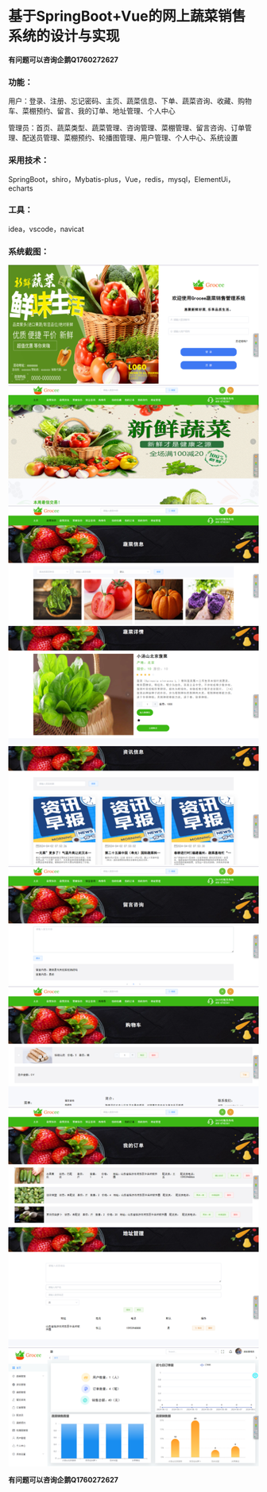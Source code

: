 # 基于SpringBoot+Vue的网上蔬菜销售系统的设计与实现
 **有问题可以咨询企鹅Q1760272627** 
### 功能：
用户：登录、注册、忘记密码、主页、蔬菜信息、下单、蔬菜咨询、收藏、购物车、菜棚预约、留言、我的订单、地址管理、个人中心

管理员：首页、蔬菜类型、蔬菜管理、咨询管理、菜棚管理、留言咨询、订单管理、配送员管理、菜棚预约、轮播图管理、用户管理、个人中心、系统设置

### 采用技术：
SpringBoot，shiro，Mybatis-plus，Vue，redis，mysql，ElementUi，echarts

### 工具：
idea，vscode，navicat

### 系统截图：
![登录](img/image.png)
![首页](img/image1.png)
![蔬菜信息](img/image2.png)
![蔬菜详情](img/image3.png)
![资讯](img/image4.png)
![留言](img/image5.png)
![购物车](img/image6.png)
![我的订单](img/image7.png)
![地址管理](img/image8.png)
![管理员后台](img/image9.png)

**有问题可以咨询企鹅Q1760272627** 
